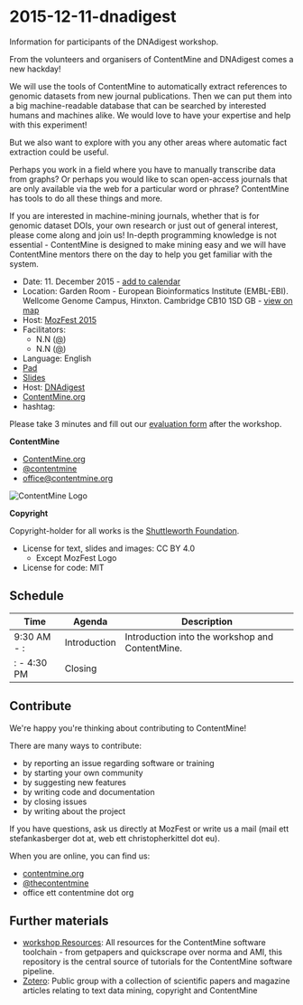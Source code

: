 # 2015-12-11-dnadigest
Information for participants of the DNAdigest workshop.

From the volunteers and organisers of ContentMine and DNAdigest  comes a new hackday!

We will use the tools of ContentMine to automatically extract references to genomic datasets from new journal publications.  Then we can put them into a big machine-readable database that can be searched by interested humans and machines alike.  We would love to have your expertise and help with this experiment!

But we also want to explore with you any other areas where automatic fact extraction could be useful.

Perhaps you work in a field where you have to manually transcribe data from graphs?  Or perhaps you would like to scan open-access journals that are only available via the web for a particular word or phrase?  ContentMine has tools to do all these things and more.

If you are interested in machine-mining journals, whether that is for genomic dataset DOIs, your own research or just out of general interest, please come along and join us!  In-depth programming knowledge is not essential - ContentMine is designed to make mining easy and we will have ContentMine mentors there on the day to help you get familiar with the system.

- Date: 11. December 2015 - [add to calendar](https://www.eventbrite.co.uk/e/dnadigest-and-contentmine-hackday-tickets-19378933913#add-to-calendar-modal)
- Location: Garden Room - European Bioinformatics Institute (EMBL-EBI). Wellcome Genome Campus, Hinxton. Cambridge CB10 1SD GB - [view on map](https://www.eventbrite.co.uk/e/dnadigest-and-contentmine-hackday-tickets-19378933913#map-target)
- Host: [MozFest 2015](https://2015.mozillafestival.org/)
- Facilitators: 
	- N.N ([@](https://twitter.com/))
	- N.N ([@](https://twitter.com/))
- Language: English
- [Pad](http://pads.cottagelabs.com/p/2015-12-11-dnadigest)
- [Slides]()
- Host: [DNAdigest](http://dnadigest.org/)
- [ContentMine.org](http://contentmine.org/events/event/dnadigest-and-contentmine-hackday/) 
- hashtag: [](https://twitter.com/hashtag/TAGHERE?src=hash)

Please take 3 minutes and fill out our [evaluation form](https://docs.google.com/forms/d/13BsoUTHnYbYn1JDYyiF_pLbrxubgVKktvDzvkl7WCgM/viewform) after the workshop.

**ContentMine**
- [ContentMine.org](http://contentmine.org/)
- [@contentmine](http://twitter.com/thecontentmine)
- office@contentmine.org

![ContentMine Logo](code/CM_logo.png)


**Copyright**

Copyright-holder for all works is the [Shuttleworth Foundation](http://shuttleworthfoundation.org/).
- License for text, slides and images: CC BY 4.0
	- Except MozFest Logo
- License for code: MIT

## Schedule

| Time          | Agenda       | Description                                                            |
|---------------|--------------|------------------------------------------------------------------------|
| 9:30 AM - : | Introduction | Introduction into the workshop and ContentMine.                        |
| : - 4:30 PM | Closing |                         |



## Contribute

We're happy you're thinking about contributing to ContentMine!

There are many ways to contribute:
- by reporting an issue regarding software or training
- by starting your own community
- by suggesting new features
- by writing code and documentation
- by closing issues
- by writing about the project

If you have questions, ask us directly at MozFest or write us a mail (mail ett stefankasberger dot at, web ett christopherkittel dot eu).

When you are online, you can find us:
- [contentmine.org](http://contentmine.org)
- [@thecontentmine](http://twitter.com/thecontentmine)
- office ett contentmine dot org

## Further materials
- [workshop Resources](https://github.com/ContentMine/workshop-resources): All resources for the ContentMine software toolchain - from getpapers and quickscrape over norma and AMI, this repository is the central source of tutorials for the ContentMine software pipeline.
- [Zotero](https://www.zotero.org/groups/contentmine): Public group with a collection of scientific papers and magazine articles relating to text data mining, copyright and ContentMine
